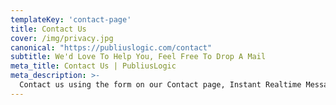 ```yaml
---
templateKey: 'contact-page'
title: Contact Us
cover: /img/privacy.jpg
canonical: "https://publiuslogic.com/contact"
subtitle: We'd Love To Help You, Feel Free To Drop A Mail
meta_title: Contact Us | PubliusLogic
meta_description: >-
  Contact us using the form on our Contact page, Instant Realtime Messages can be sent to Admin by phone or computer through Mansbooks Slack account using Netlify functions.
---
```

